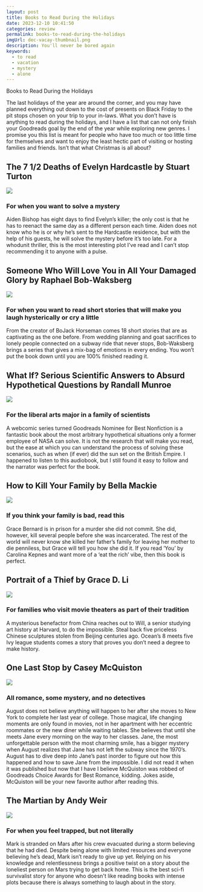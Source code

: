 ```yaml
---
layout: post
title: Books to Read During the Holidays
date: 2023-12-10 10:41:50
categories: review
permalink: books-to-read-during-the-holidays
imgUrl: dec-vacay-thumbnail.png
description: You'll never be bored again
keywords:
  - to read
  - vacation
  - mystery
  - alone
---
```


Books to Read During the Holidays

The last holidays of the year are around the corner, and you may have planned everything out down to the cost of presents on Black Friday to the pit stops chosen on your trip to your in-laws. What you don’t have is anything to read during the holidays, and I have a list that can not only finish your Goodreads goal by the end of the year while exploring new genres. I promise you this list is meant for people who have too much or too little time for themselves and want to enjoy the least hectic part of visiting or hosting families and friends. Isn’t that what Christmas is all about? 

<!-- ](www.goodreads.com/book/show36337550-the-7-1-2-deaths-of-evelyn-hardcastle) -->
## The 7 1/2 Deaths of Evelyn Hardcastle by Stuart Turton

<img src="/assets/img/2023-12/seven-lives-of-e-hardcastle.jpg" class="center-image">

### For when you want to solve a mystery

Aiden Bishop has eight days to find Evelyn’s killer; the only cost is that he has to reenact the same day as a different person each time. Aiden does not know who he is or why he’s sent to the Hardcastle residence, but with the help of his guests, he will solve the mystery before it’s too late. For a whodunit thriller, this is the most interesting plot I’ve read and I can’t stop recommending it to anyone with a pulse.

<!-- (www.goodreads.com/book/show/41949311-someone-who-will-love-you-in-all-your-damaged-glory?from_search=true&from_srp=true&qid=H7m8a975kn&rank=1) -->
## Someone Who Will Love You in All Your Damaged Glory by Raphael Bob-Waksberg

<img src="/assets/img/2023-12/damaged-glory.jpg" class="center-image">

### For when you want to read short stories that will make you laugh hysterically or cry a little

From the creator of BoJack Horseman comes 18 short stories that are as captivating as the one before. From wedding planning and goat sacrifices to lonely people connected on a subway ride that never stops, Bob-Waksberg brings a series that gives a mix-bag of emotions in every ending. You won’t put the book down until you are 100% finished reading it.

<!-- (www.goodreads.com/book/show/21413662-what-if-serious-scientific-answers-to-absurd-hypothetical-questions?from_search=true&from_srp=true&qid=RILS77Wn0N&rank=1) -->
## What If? Serious Scientific Answers to Absurd Hypothetical Questions by Randall Munroe

<img src="/assets/img/2023-12/what-if-1.jpg" class="center-image">

### For the liberal arts major in a family of scientists

A webcomic series turned Goodreads Nominee for Best Nonfiction is a fantastic book about the most arbitrary hypothetical situations only a former employee of NASA can solve. It is not the research that will make you read, but the ease at which you can understand the process of solving these scenarios, such as when (if ever) did the sun set on the British Empire. I happened to listen to this audiobook, but I still found it easy to follow and the narrator was perfect for the book.

<!-- (www.goodreads.com/book/show/50224049-how-to-kill-your-family?ref=nav_sb_ss_2_39)  -->
## How to Kill Your Family by Bella Mackie

<img src="/assets/img/2023-12/how-to-kill-your-family.jpg" class="center-image">

### If you think your family is bad, read this

Grace Bernard is in prison for a murder she did not commit. She did, however, kill several people before she was incarcerated. The rest of the world will never know she killed her father’s family for leaving her mother to die penniless, but Grace will tell you how she did it. If you read ‘You’ by Carolina Kepnes and want more of a ‘eat the rich’ vibe, then this book is perfect. 

<!-- (www.goodreads.com/book/show/57021127-portrait-of-a-thief?ac=1&from_search=true&qid=XjSlLvn6nR&rank=1) -->
## Portrait of a Thief by Grace D. Li

<img src="/assets/img/2023-12/portrait-of-a-thief.jpg" class="center-image">

### For families who visit movie theaters as part of their tradition

A mysterious benefactor from China reaches out to Will, a senior studying art history at Harvard, to do the impossible. Steal back five priceless Chinese sculptures stolen from Beijing centuries ago. Ocean’s 8 meets five Ivy league students comes a story that proves you don’t need a degree to make history.

<!-- (www.goodreads.com/book/show/54860443-one-last-stop?ref=nav_sb_ss_1_32) -->
## One Last Stop by Casey McQuiston

<img src="/assets/img/2023-12/one-last-stop.jpg" class="center-image">

### All romance, some mystery, and no detectives

August does not believe anything will happen to her after she moves to New York to complete her last year of college. Those magical, life changing moments are only found in movies, not in her apartment with her eccentric roommates or the new diner while waiting tables. She believes that until she meets Jane every morning on the way to her classes. Jane, the most unforgettable person with the most charming smile, has a bigger mystery when August realizes that Jane has not left the subway since the 1970’s. August has to dive deep into Jane’s past inorder to figure out how this happened and how to save Jane from the impossible. I did not read it when it was published but now that I have I believe McQuiston was robbed of Goodreads Choice Awards for Best Romance, kidding. Jokes aside, McQuiston will be your new favorite author after reading this.

<!-- ](www.goodreads.com/book/show/18007564-the-martian?ref=nav_sb_ss_2_24) -->
## The Martian by Andy Weir

<img src="/assets/img/2023-12/the-martian.jpg" class="center-image">

### For when you feel trapped, but not literally

Mark is stranded on Mars after his crew evacuated during a storm believing that he had died. Despite being alone with limited resources and everyone believing he’s dead, Mark isn’t ready to give up yet. Relying on his knowledge and relentlessness brings a positive twist on a story about the loneliest person on Mars trying to get back home. This is the best sci-fi survivalist story for anyone who doesn't like reading books with intense plots because there is always something to laugh about in the story.

